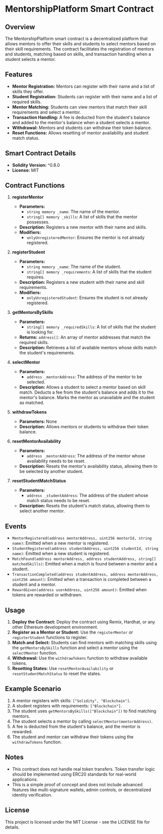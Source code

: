 # MentorshipPlatform Smart Contract

## Overview
The MentorshipPlatform smart contract is a decentralized platform that allows mentors to offer their skills and students to select mentors based on their skill requirements. The contract facilitates the registration of mentors and students, matching based on skills, and transaction handling when a student selects a mentor.

## Features
- **Mentor Registration:** Mentors can register with their name and a list of skills they offer.
- **Student Registration:** Students can register with their name and a list of required skills.
- **Mentor Matching:** Students can view mentors that match their skill requirements and select a mentor.
- **Transaction Handling:** A fee is deducted from the student's balance and added to the mentor's balance when a student selects a mentor.
- **Withdrawal:** Mentors and students can withdraw their token balance.
- **Reset Functions:** Allows resetting of mentor availability and student match status.

## Smart Contract Details
- **Solidity Version:** ^0.8.0
- **License:** MIT

## Contract Functions

1. **registerMentor**
   - **Parameters:**
     - `string memory _name`: The name of the mentor.
     - `string[] memory _skills`: A list of skills that the mentor possesses.
   - **Description:** Registers a new mentor with their name and skills.
   - **Modifiers:**
     - `onlyUnregisteredMentor`: Ensures the mentor is not already registered.

2. **registerStudent**
   - **Parameters:**
     - `string memory _name`: The name of the student.
     - `string[] memory _requirements`: A list of skills that the student requires.
   - **Description:** Registers a new student with their name and skill requirements.
   - **Modifiers:**
     - `onlyUnregisteredStudent`: Ensures the student is not already registered.

3. **getMentorsBySkills**
   - **Parameters:**
     - `string[] memory _requiredSkills`: A list of skills that the student is looking for.
   - **Returns:** `address[]`: An array of mentor addresses that match the required skills.
   - **Description:** Retrieves a list of available mentors whose skills match the student's requirements.

4. **selectMentor**
   - **Parameters:**
     - `address _mentorAddress`: The address of the mentor to be selected.
   - **Description:** Allows a student to select a mentor based on skill match. Deducts a fee from the student's balance and adds it to the mentor's balance. Marks the mentor as unavailable and the student as matched.

5. **withdrawTokens**
   - **Parameters:** None
   - **Description:** Allows mentors or students to withdraw their token balance.

6. **resetMentorAvailability**
   - **Parameters:**
     - `address _mentorAddress`: The address of the mentor whose availability needs to be reset.
   - **Description:** Resets the mentor's availability status, allowing them to be selected by another student.

7. **resetStudentMatchStatus**
   - **Parameters:**
     - `address _studentAddress`: The address of the student whose match status needs to be reset.
   - **Description:** Resets the student's match status, allowing them to select another mentor.

## Events
- `MentorRegistered(address mentorAddress, uint256 mentorId, string name)`: Emitted when a new mentor is registered.
- `StudentRegistered(address studentAddress, uint256 studentId, string name)`: Emitted when a new student is registered.
- `MatchFound(address mentorAddress, address studentAddress, string[] matchedSkills)`: Emitted when a match is found between a mentor and a student.
- `TransactionCompleted(address studentAddress, address mentorAddress, uint256 amount)`: Emitted when a transaction is completed between a student and a mentor.
- `RewardGiven(address userAddress, uint256 amount)`: Emitted when tokens are rewarded or withdrawn.

## Usage
1. **Deploy the Contract:** Deploy the contract using Remix, Hardhat, or any other Ethereum development environment.
2. **Register as a Mentor or Student:** Use the `registerMentor` or `registerStudent` functions to register.
3. **Match and Select:** Students can find mentors with matching skills using the `getMentorsBySkills` function and select a mentor using the `selectMentor` function.
4. **Withdrawal:** Use the `withdrawTokens` function to withdraw available tokens.
5. **Resetting States:** Use `resetMentorAvailability` or `resetStudentMatchStatus` to reset the states.

## Example Scenario
1. A mentor registers with skills: `["Solidity", "Blockchain"]`.
2. A student registers with requirements: `["Blockchain"]`.
3. The student uses `getMentorsBySkills(["Blockchain"])` to find matching mentors.
4. The student selects a mentor by calling `selectMentor(mentorAddress)`.
5. A fee is deducted from the student's balance, and the mentor is rewarded.
6. The student and mentor can withdraw their tokens using the `withdrawTokens` function.

## Notes
- This contract does not handle real token transfers. Token transfer logic should be implemented using ERC20 standards for real-world applications.
- This is a simple proof of concept and does not include advanced features like multi-signature wallets, admin controls, or decentralized identity verification.

## License
This project is licensed under the MIT License - see the LICENSE file for details.
